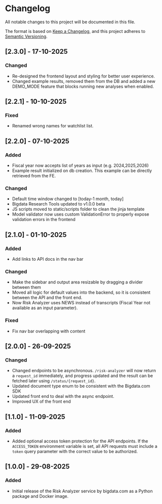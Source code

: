 # Changelog

All notable changes to this project will be documented in this file.

The format is based on [Keep a Changelog](https://keepachangelog.com/en/1.1.0/),
and this project adheres to [Semantic Versioning](https://semver.org/spec/v2.0.0.html).

## [2.3.0] - 17-10-2025

### Changed
- Re-designed the frontend layout and styling for better user experience.
- Changed example results, removed them from the DB and added a new DEMO_MODE feature that blocks running new analyses when enabled.

## [2.2.1] - 10-10-2025

### Fixed
- Renamed wrong names for watchlist list.

## [2.2.0] - 07-10-2025

### Added
- Fiscal year now accepts list of years as input (e.g. 2024,2025,2026)
- Example result initialized on db creation. This example can be directly retrieved from the FE.

### Changed
- Default time window changed to [today-1 month, today]
- Bigdata Research Tools updated to v1.0.0 beta
- JS scripts moved to static/scripts folder to clean the jinja template
- Model validator now uses custom ValidationError to properly expose validation errors in the frontend

## [2.1.0] - 01-10-2025

### Added
- Add links to API docs in the nav bar

### Changed
- Make the sidebar and output area resizable by dragging a divider between them
- Moved all logic for default values into the backend, so it is consistent between the API and the front end.
- Now Risk Analyzer uses NEWS instead of transcripts (Fiscal Year not available as an input parameter).

### Fixed
- Fix nav bar overlapping with content

## [2.0.0] - 26-09-2025

### Changed
- Changed endpoints to be asynchronous. `/risk-analyzer` will now return a `request_id` immediately, and progress updated and the result can be fetched later using `/status/{request_id}`.
- Updated document type enum to be consistent with the Bigdata.com SDK
- Updated front end to deal with the async endpoint.
- Improved UX of the front end

## [1.1.0] - 11-09-2025

### Added
- Added optional access token protection for the API endpoints. If the `ACCESS_TOKEN` environment variable is set, all API requests must include a `token` query parameter with the correct value to be authorized.


## [1.0.0] - 29-08-2025

### Added
- Initial release of the Risk Analyzer service by bigdata.com as a Python package and Docker image.
